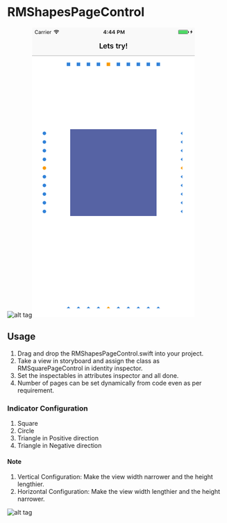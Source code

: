 # RMShapesPageControl

![alt tag](https://github.com/rupammitra/RMSquarePageControl/blob/master/Screenshots/RMSquarePageControl.gif)![alt tag](https://github.com/rupammitra/RMShapesPageControl/blob/master/Screenshots/Shapes.png)

## Usage

1. Drag and drop the RMShapesPageControl.swift into your project.
2. Take a view in storyboard and assign the class as RMSquarePageControl in identity inspector.
3. Set the inspectables in attributes inspector and all done.
4. Number of pages can be set dynamically from code even as per requirement.

### Indicator Configuration
1. Square
2. Circle
3. Triangle in Positive direction
4. Triangle in Negative direction

#### Note

1. Vertical Configuration: Make the view width narrower and the height lengthier.
2. Horizontal Configuration: Make the view width lengthier and the height narrower.

![alt tag](https://github.com/rupammitra/RMSquarePageControl/blob/master/Screenshots/Inspectables.png)
